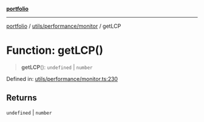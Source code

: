 [**portfolio**](../../../../README.md)

***

[portfolio](../../../../modules.md) / [utils/performance/monitor](../README.md) / getLCP

# Function: getLCP()

> **getLCP**(): `undefined` \| `number`

Defined in: [utils/performance/monitor.ts:230](https://github.com/tnorlund/Portfolio/blob/3ebfe498ba2c0f23e09d3a35170b3d9043711fe2/portfolio/utils/performance/monitor.ts#L230)

## Returns

`undefined` \| `number`
